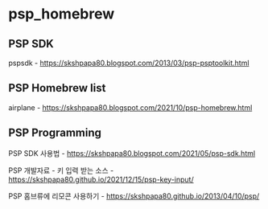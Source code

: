 # psp_homebrew

## PSP SDK

pspsdk - https://skshpapa80.blogspot.com/2013/03/psp-psptoolkit.html

## PSP Homebrew list

airplane - https://skshpapa80.blogspot.com/2021/10/psp-homebrew.html

## PSP Programming

PSP SDK 사용법  - https://skshpapa80.blogspot.com/2021/05/psp-sdk.html

PSP 개발자료 - 키 입력 받는 소스 - https://skshpapa80.github.io/2021/12/15/psp-key-input/ <br />

PSP 홈브류에 리모콘 사용하기 - https://skshpapa80.github.io/2013/04/10/psp/
